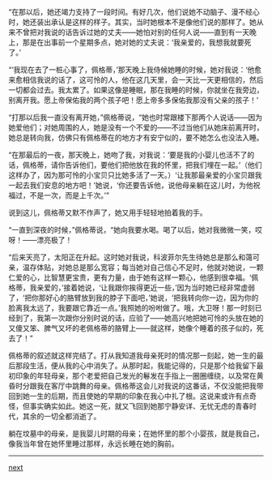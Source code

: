 
“在那以后，她还竭力支持了一段时间。有好几次，他们说她不动脑子、漫不经心时，她还装出承认是这样的样子。其实，当时她根本不是像他们说的那样了。她从来不曾把对我说的话告诉过她的丈夫——她怕对别的任何人说——直到有一天晚上，那是在出事前一个星期多点，她对她的丈夫说：‘我亲爱的，我想我就要死了。’

“‘我现在去了一桩心事了，佩格蒂，’那天晚上我侍候她睡的时候，她对我说：‘他愈来愈相信我说的话了，这可怜的人，他在这几天里，会一天比一天更相信的，然后一切都会过去。我太累了。如果这像是睡眠，那在我睡的时候，你就坐在我旁边，别离开我。愿上帝保佑我的两个孩子吧！愿上帝多多保佑我那没有父亲的孩子！’

“打那以后我一直没有离开她，”佩格蒂说，“她也时常跟楼下那两个人说话——因为她爱他们；对她周围的人，她是没有一个不爱的——不过当他们从她床前离开时，她总是转向我，仿佛只有佩格蒂在的地方才有安宁似的，要不她怎么也没法入睡。

“在那最后的一夜，那天晚上，她吻了我，对我说：‘要是我的小婴儿也活不了的话，佩格蒂，请你告诉他们，要他们把他放在我的怀里，把我们埋在一起。’（他们这样办了，因为那可怜的小宝贝只比她多活了一天。）‘让我那最亲爱的小宝贝跟我一起去我们安息的地方吧！’她说，‘你还要告诉他，说他母亲躺在这儿时，为他祝福过，不是一次，而是上千次。’”

说到这儿，佩格蒂又默不作声了，她又用手轻轻地拍着我的手。

“一直到深夜的时候，”佩格蒂说，“她向我要水喝。喝了以后，她对我微微一笑，哎呀！——漂亮极了！

“后来天亮了，太阳正在升起。这时她对我说，科波菲尔先生待她总是那么和蔼可亲，温存体贴，对她总是那么宽容；每当她对自己信心不足时，他就对她说，一颗仁爱的心，比智慧更宝贵，更有力量，由于她有这样一颗心，他感到很幸福。‘佩格蒂，我亲爱的，’接着她说，‘让我跟你挨得更近一些，’因为当时她已经非常虚弱了，‘把你那好心的胳臂放到我的脖子下面吧，’她说，‘把我转向你一边，因为你的脸离我太远了，我要跟它靠近一点。’我照她的吩咐做了。哦，大卫呀！那一时刻已经到了，我第一次跟你分别时说的话，应验了——她高兴地把她可怜的头放在她的又傻又笨、脾气又坏的老佩格蒂的胳臂上——就这样，她像个睡着的孩子似的，死去了！”

佩格蒂的叙述就这样完结了。打从我知道我母亲死时的情况那一刻起，她一生的最后那段生活，便从我的心中消失了。从那时起，我能记得的，只是那个给我留下最初印象的年轻母亲，那个老爱把自己发光的鬈发在手指上一圈圈缠绕，以及常在黄昏时分跟我在客厅中跳舞的母亲。佩格蒂这会儿对我说的这番话，不仅没能把我带回到她一生的后期，而且使她的早期的印象在我心中扎了根。这说来或许有点奇怪，但事实确实如此。她这一死，就又飞回到她那宁静安详、无忧无虑的青春时代，其余的一切全都消逝了。

躺在坟墓中的母亲，是我婴儿时期的母亲；在她怀里的那个小婴孩，就是我自己，像我当年曾在她怀里睡过那样，永远长睡在她的胸前。

* * *

[next](page133)
